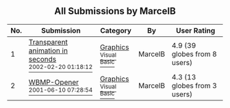 ﻿<div align="center">

## All Submissions by MarcelB

</div>

No.  | Submission | Category | By   | User Rating
---- | ---------- | -------- | ---- | -----------
1 | [Transparent animation in seconds<br /><sup>2002-02-20 01:18:12</sup>](https://github.com/Planet-Source-Code/marcelb-transparent-animation-in-seconds__1-31969) | [Graphics<br /><sup>Visual Basic</sup>](../ByCategory/graphics__1-46.md) | MarcelB | 4.9 (39 globes from 8 users)
2 | [WBMP\-Opener<br /><sup>2001-06-10 07:28:54</sup>](https://github.com/Planet-Source-Code/marcelb-wbmp-opener__1-23945) | [Graphics<br /><sup>Visual Basic</sup>](../ByCategory/graphics__1-46.md) | MarcelB | 4.3 (13 globes from 3 users)
